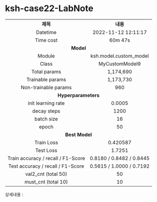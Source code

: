 <h1 id="title">ksh-case22-LabNote</h1>
<table style="border: 2px; text-align:center;">
<tr style="font-weight: bold;, font-size: 30px;">
<td> 제목 </td>
<td> 내용 </td>
</tr>
<tr>
<td> Datetime </td>
<td id="date">2022-11-12 12:11:17</td>
</tr>
<tr>
<td> Time cost </td>
<td id="time-cost">60m 47s</td>
</tr>
<tr>
<td colspan="2" style="font-weight: bold;, font-size: 30px;"> Model </td>
</tr>
<tr>
<td> Module </td>
<td id="module">ksh.model.custom_model</td>
</tr>
<tr>
<td> Class </td>
<td id="class">MyCustomModel9</td>
</tr>
<tr>
<td> Total params </td>
<td id="total-params">1,174,690</td>
</tr>
<tr>
<td> Trainable params </td>
<td id="trainable-params">1,173,730</td>
</tr>
<tr>
<td> Non-trainable params </td>
<td id="non-trainable-params">960</td>
</tr>
<tr>
<td colspan="2" style="font-weight: bold;, font-size: 30px;"> Hyperparameters </td>
</tr>
<tr>
<td> init learning rate </td>
<td id="init-lr">0.0005</td>
</tr>
<tr>
<td> decay steps </td>
<td id="decay-steps">1200</td>
</tr>
<tr>
<td> batch size </td>
<td id="batch-size">16</td>
</tr>
<tr>
<td> epoch </td>
<td id="epoch">50</td>
<tr>
<td colspan="2" style="font-weight: bold;, font-size: 30px;"> Best Model </td>
</tr>
<tr>
<td> Train Loss </td>
<td id="train-loss">0.420587</td>
</tr>
<tr>
<td> Test Loss </td>
<td id="test-loss">1.7251</td>
</tr>
<tr>
<td> Train accuracy / recall / F1-Score </td>
<td id="train-score">0.8180 / 0.8482 / 0.8445</td>
</tr>
<tr>
<td> Test accuracy / recall / F1-Score </td>
<td id="test-score">0.5615 / 1.0000 / 0.7192</td>
</tr>
<tr>
<td> val2_cnt (total 50) </td>
<td id="val2-cnt">50</td>
</tr>
<tr>
<td> must_cnt (total 10) </td>
<td id="must-cnt">10</td>
</tr>
</tr></table>
<p>상세내용 : </p>